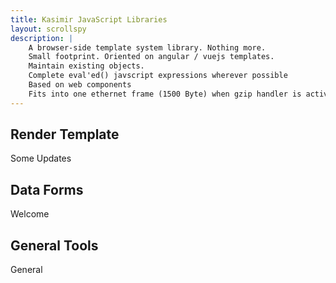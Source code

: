 ```yaml
---
title: Kasimir JavaScript Libraries
layout: scrollspy
description: |
    A browser-side template system library. Nothing more.
    Small footprint. Oriented on angular / vuejs templates.
    Maintain existing objects.
    Complete eval'ed() javscript expressions wherever possible
    Based on web components
    Fits into one ethernet frame (1500 Byte) when gzip handler is active
---
```

<script>this.customElements||document.write('<script src="//unpkg.com/document-register-element"><\x2fscript>');</script>
<script src="//unpkg.com/@ungap/custom-elements-builtin"></script>

<script src="lib/kasimir-tpl.js"></script>
<script src="lib/kasimir-form.js"></script>
<script type="application/javascript" src="lib/w3codecolor.js"></script>
<link rel="stylesheet" href="lib/docs.css">

## Render Template

Some Updates


<template is="ka-include" src="tpl/main_expl1.html" auto="" raw=""></template>

<template is="ka-include" src="tpl/auto_time.html" auto="" raw=""></template>


## Data Forms

Welcome

<template is="ka-include" src="form/form-expl1.html" auto="" raw=""></template>


<template is="ka-include" src="form/form-expl2.html" auto="" raw=""></template>

## General Tools

General